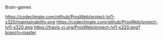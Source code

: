 Brain-games

https://codeclimate.com/github/ProsWeb/project-lvl1-s320/maintainability.png
https://codeclimate.com/github/ProsWeb/project-lvl1-s320.png
https://travis-ci.org/ProsWeb/project-lvl1-s320.png?branch=master

